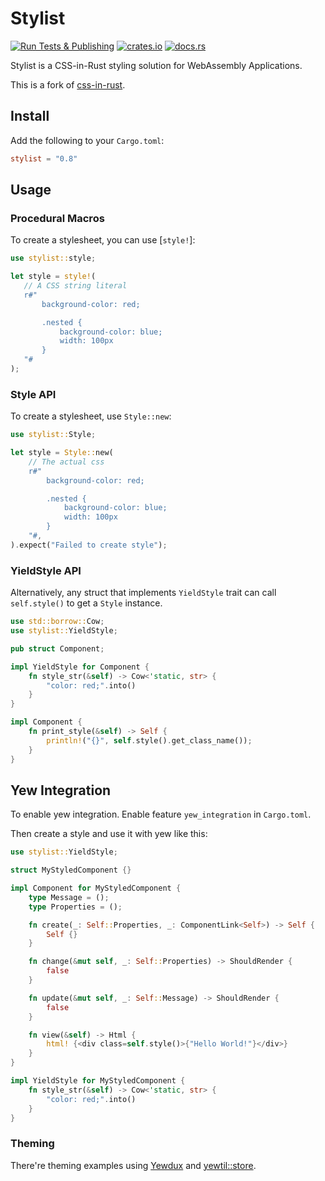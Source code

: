 # Stylist

[![Run Tests & Publishing](https://github.com/futursolo/stylist-rs/actions/workflows/everything.yml/badge.svg)](https://github.com/futursolo/stylist-rs/actions/workflows/everything.yml)
[![crates.io](https://img.shields.io/crates/v/stylist)](https://crates.io/crates/stylist)
[![docs.rs](https://docs.rs/stylist/badge.svg)](https://docs.rs/stylist/)

Stylist is a CSS-in-Rust styling solution for WebAssembly Applications.

This is a fork of [css-in-rust](https://github.com/lukidoescode/css-in-rust).

## Install

Add the following to your `Cargo.toml`:

```toml
stylist = "0.8"
```

## Usage

### Procedural Macros

To create a stylesheet, you can use [`style!`]:

```rust
use stylist::style;

let style = style!(
   // A CSS string literal
   r#"
       background-color: red;

       .nested {
           background-color: blue;
           width: 100px
       }
   "#
);
```
### Style API

To create a stylesheet, use `Style::new`:

```rust
use stylist::Style;

let style = Style::new(
    // The actual css
    r#"
        background-color: red;

        .nested {
            background-color: blue;
            width: 100px
        }
    "#,
).expect("Failed to create style");
```

### YieldStyle API

Alternatively, any struct that implements `YieldStyle` trait can call
`self.style()` to get a `Style` instance.

```rust
use std::borrow::Cow;
use stylist::YieldStyle;

pub struct Component;

impl YieldStyle for Component {
    fn style_str(&self) -> Cow<'static, str> {
        "color: red;".into()
    }
}

impl Component {
    fn print_style(&self) -> Self {
        println!("{}", self.style().get_class_name());
    }
}
```

## Yew Integration

To enable yew integration. Enable feature `yew_integration` in `Cargo.toml`.

Then create a style and use it with yew like this:

```rust
use stylist::YieldStyle;

struct MyStyledComponent {}

impl Component for MyStyledComponent {
    type Message = ();
    type Properties = ();

    fn create(_: Self::Properties, _: ComponentLink<Self>) -> Self {
        Self {}
    }

    fn change(&mut self, _: Self::Properties) -> ShouldRender {
        false
    }

    fn update(&mut self, _: Self::Message) -> ShouldRender {
        false
    }

    fn view(&self) -> Html {
        html! {<div class=self.style()>{"Hello World!"}</div>}
    }
}

impl YieldStyle for MyStyledComponent {
    fn style_str(&self) -> Cow<'static, str> {
        "color: red;".into()
    }
}
```

### Theming

There're theming examples using
[Yewdux](https://github.com/futursolo/stylist-rs/tree/master/examples/yew-theme-yewdux)
and [yewtil::store](https://github.com/futursolo/stylist-rs/tree/master/examples/yew-theme-agent).
